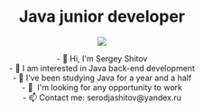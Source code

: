 <h1 align="center">Java junior developer</h1>
<div align="center">
<img src="https://user-images.githubusercontent.com/93596353/183112121-981efbd5-f392-48f7-b5aa-ab7b655ced3f.png" />
</div>
<p align="center">
- 👋 Hi, I'm Sergey Shitov<br>
- 👀 I am interested in Java back-end development<br>
- 🌱 I've been studying Java for a year and a half<br>
- 💞 ️ I'm looking for any opportunity to work<br>
- 📫 Contact me: serodjashitov@yandex.ru<br>
</p>


<!---
rottenBeetle/rottenBeetle is a ✨ special ✨ repository because its `README.md` (this file) appears on your GitHub profile.
You can click the Preview link to take a look at your changes.
--->

